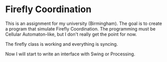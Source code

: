 # Firefly Coordination

This is an assignment for my university (Birmingham).
The goal is to create a program that simulate Firefly Coordination.
The programming must be Cellular Automaton-like, but I don't really get the point for now.

The firefly class is working and everything is syncing.

Now I will start to write an interface with Swing or Processing.